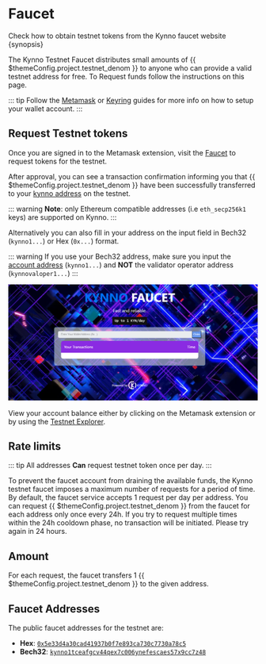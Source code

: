 <!--
order: 1
-->

# Faucet

Check how to obtain testnet tokens from the Kynno faucet website {synopsis}

The Kynno Testnet Faucet distributes small amounts of {{ $themeConfig.project.testnet_denom }} to anyone who can provide a valid testnet address for free. To Request funds follow the instructions on this page.

::: tip
Follow the [Metamask](../../users/wallets/metamask.md) or [Keyring](../../users/keys/keyring.md) guides for more info on how to setup your wallet account.
:::

## Request Testnet tokens

<!-- markdown-link-check-disable-next-line -->
Once you are signed in to the Metamask extension, visit the [Faucet](https://faucet.kynno.dev/) to request tokens for the testnet.


After approval, you can see a transaction confirmation informing you that {{ $themeConfig.project.testnet_denom }} have been successfully transferred to your [kynno address](../../users/technical_concepts/accounts.md#address-formats-for-clients) on the testnet.

::: warning
**Note**: only Ethereum compatible addresses (i.e `eth_secp256k1` keys) are supported on Kynno.
:::

Alternatively you can also fill in your address on the input field in Bech32 (`kynno1...`) or Hex (`0x...`) format.

::: warning
If you use your Bech32 address, make sure you input the [account address](../../users/technical_concepts/accounts.md#addresses-and-public-keys) (`kynno1...`) and **NOT** the validator operator address (`kynnovaloper1...`)
:::

![faucet site](../../img/faucet_web_page.png)

View your account balance either by clicking on the Metamask extension or by using the [Testnet Explorer](https://evm.kynno.dev).

## Rate limits

::: tip
All addresses **Can** request testnet token once per day.
:::

To prevent the faucet account from draining the available funds, the Kynno testnet faucet imposes a maximum number of requests for a period of time. By default, the faucet service accepts 1 request per day per address. You can request {{ $themeConfig.project.testnet_denom }} from the faucet for each address only once every 24h. If you try to request multiple times within the 24h cooldown phase, no transaction will be initiated. Please try again in 24 hours.

## Amount

For each request, the faucet transfers 1 {{ $themeConfig.project.testnet_denom }} to the given address.

## Faucet Addresses

The public faucet addresses for the testnet are:

- **Hex**: [`0x5e33d4a30cad41937b0f7e893ca730c7730a78c5`](https://evm.kynno.dev/address/0x5e33d4a30cad41937b0f7e893ca730c7730a78c5)
- **Bech32**: [`kynno1tceafgcv44qex7c006ynefescaes57x9cc7z48`](https://evm.kynno.dev/address/0x5e33d4a30cad41937b0f7e893ca730c7730a78c5)
